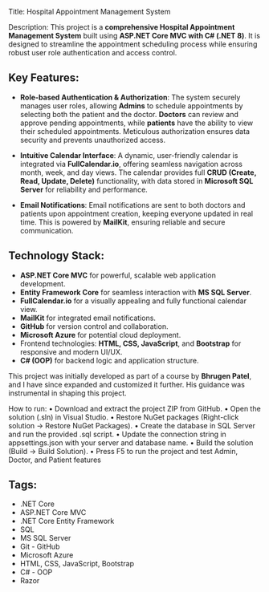 Title: Hospital Appointment Management System

Description:
This project is a **comprehensive Hospital Appointment Management System** built using **ASP.NET Core MVC with C# (.NET 8)**. It is designed to streamline the appointment scheduling process while ensuring robust user role authentication and access control.

## Key Features:
- **Role-based Authentication & Authorization**: The system securely manages user roles, allowing **Admins** to schedule appointments by selecting both the patient and the doctor. **Doctors** can review and approve pending appointments, while **patients** have the ability to view their scheduled appointments. Meticulous authorization ensures data security and prevents unauthorized access.
  
- **Intuitive Calendar Interface**: A dynamic, user-friendly calendar is integrated via **FullCalendar.io**, offering seamless navigation across month, week, and day views. The calendar provides full **CRUD (Create, Read, Update, Delete)** functionality, with data stored in **Microsoft SQL Server** for reliability and performance.

- **Email Notifications**: Email notifications are sent to both doctors and patients upon appointment creation, keeping everyone updated in real time. This is powered by **MailKit**, ensuring reliable and secure communication.

## Technology Stack:
- **ASP.NET Core MVC** for powerful, scalable web application development.
- **Entity Framework Core** for seamless interaction with **MS SQL Server**.
- **FullCalendar.io** for a visually appealing and fully functional calendar view.
- **MailKit** for integrated email notifications.
- **GitHub** for version control and collaboration.
- **Microsoft Azure** for potential cloud deployment.
- Frontend technologies: **HTML, CSS, JavaScript**, and **Bootstrap** for responsive and modern UI/UX.
- **C# (OOP)** for backend logic and application structure.

This project was initially developed as part of a course by **Bhrugen Patel**, and I have since expanded and customized it further. His guidance was instrumental in shaping this project.


How to run: 
• Download and extract the project ZIP from GitHub.
• Open the solution (.sln) in Visual Studio.
• Restore NuGet packages (Right-click solution → Restore 
NuGet Packages).
• Create the database in SQL Server and run the provided 
.sql script.
• Update the connection string in appsettings.json with 
your server and database name.
• Build the solution (Build → Build Solution).
• Press F5 to run the project and test Admin, Doctor, and 
Patient features


## Tags:
- .NET Core
- ASP.NET Core MVC
- .NET Core Entity Framework
- SQL
- MS SQL Server
- Git - GitHub
- Microsoft Azure
- HTML, CSS, JavaScript, Bootstrap
- C# - OOP
- Razor
